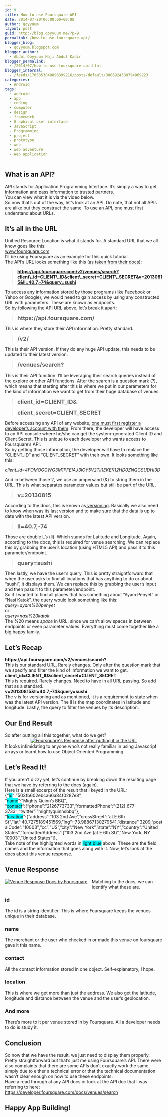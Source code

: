 ```yaml
---
id: 9
title: How to use Foursquare API
date: 2014-07-20T06:00:00+00:00
author: Qoyyuum
layout: post
guid: http://blog.qoyyuum.me/?p=9
permalink: /how-to-use-foursquare-api/
blogger_blog:
  - qoyyuum.blogspot.com
blogger_author:
  - Abdul Qoyyuum Haji Abdul Kadir
blogger_permalink:
  - /2014/07/how-to-use-foursquare-api.html
blogger_internal:
  - /feeds/1705353048896399216/posts/default/3806924388794069223
categories:
  - Android
tags:
  - android
  - app
  - coding
  - computer
  - design
  - framework
  - Graphical user interface
  - JavaScript
  - Programming
  - project
  - prototype
  - web
  - web adventure
  - Web application
---
```

## What is an API?

<div>
  API stands for Application Programming Interface. It&#8217;s simply a way to get information and pass information to trusted partners.
</div>

<div>
</div>

<div>
  You can view what it is via the video below.
</div>

<div style="clear: both; text-align: center;">
</div>

<div style="clear: both; text-align: center;">
</div>

<div style="clear: both; text-align: left;">
  So now that&#8217;s out of the way, let&#8217;s look at an API. Do note, that not all APIs are alike but they construct the same. To use an API, one must first understand about URLs.
</div>

<div style="clear: both; text-align: left;">
</div>

<a name='more'></a>
  


<h2 style="clear: both; text-align: left;">
  It&#8217;s all in the URL
</h2>

<div style="clear: both; text-align: left;">
  Unified Resource Location is what it stands for. A standard URL that we all know goes like this:
</div>

<div style="clear: both; text-align: left;">
  <a href="http://www.foursquare.com/">www.foursquare.com</a>
</div>

<div style="clear: both; text-align: left;">
</div>

<div style="clear: both; text-align: left;">
  I&#8217;ll be using Foursquare as an example for this quick tutorial.
</div>

<div style="clear: both; text-align: left;">
</div>

<div style="clear: both; text-align: left;">
  The API&#8217;s URL looks something like this (<a href="https://developer.foursquare.com/start/search" target="_blank">as taken from their </a><a href="https://developer.foursquare.com/start/search" target="_blank">docs</a>):
</div>

<div style="clear: both; text-align: left;">
</div>

> **https://api.foursquare.com/v2/venues/search?client\_id=CLIENT\_ID&client\_secret=CLIENT\_SECRET&v=20130815&ll=40.7,-74&query=sushi**

<div style="clear: both; text-align: left;">
  To access any information stored by those programs (like Facebook or Yahoo or Google), we would need to gain access by using any constructed URL with parameters. These are known as endpoints.
</div>

<div style="clear: both; text-align: left;">
</div>

<div style="clear: both; text-align: left;">
  So by following the API URL above, let&#8217;s break it apart:
</div>

<div style="clear: both; text-align: left;">
</div>

<blockquote style="clear: both; text-align: left;">
  <p>
    <b><span style="font-size: large;">https://api.foursquare.com/</span></b>
  </p>
</blockquote>

<div style="clear: both; text-align: left;">
  This is where they store their API information. Pretty standard.
</div>

<div style="clear: both; text-align: left;">
</div>

<blockquote style="clear: both; text-align: left;">
  <p>
    <b><span style="font-size: large;">/v2/</span></b>
  </p>
</blockquote>

<div style="clear: both; text-align: left;">
  This is their API version. If they do any huge API update, this needs to be updated to their latest version.
</div>

<div style="clear: both; text-align: left;">
</div>

<blockquote style="clear: both; text-align: left;">
  <p>
    <b><span style="font-size: large;">/venues/search?</span></b>
  </p>
</blockquote>

<div style="clear: both; text-align: left;">
  This is their API function. I&#8217;ll be leveraging their search queries instead of the explore or other API functions. After the search is a question mark (?), which means that starting after this is where we put in our parameters for the kind of information we want to get from their huge database of venues.
</div>

<div style="clear: both; text-align: left;">
</div>

<blockquote style="clear: both; text-align: left;">
  <p>
    <b><span style="font-size: large;">client_id=CLIENT_ID&</span></b>&nbsp;
  </p>
</blockquote>

<blockquote style="clear: both; text-align: left;">
  <p>
    <b><span style="font-size: large;">client_secret=CLIENT_SECRET</span></b>
  </p>
</blockquote>

<div style="clear: both; text-align: left;">
  Before accessing any API of any website, <a href="https://foursquare.com/developers/apps" target="_blank">one must first register a developer&#8217;s account with them</a>. From there, the developer will have access to an API console where he/she can get the system-generated Client ID and Client Secret. This is unique to each developer who wants access to Foursquare&#8217;s API.
</div>

<div style="clear: both; text-align: left;">
</div>

<div style="clear: both; text-align: left;">
  So by getting those information, the developer will have to replace the &#8220;CLIENT_ID&#8221; and &#8220;CLIENT_SECRET&#8221; with their own. It looks something like this:
</div>

_client_id=4FOMOGGWG3M1PFEIAJ3IOY5V2TJ1EKEK12HD0ZNQGSUDHI3D_ 

<div>
</div>

<div>
  And in between those 2, we use an ampersand (&) to string them in the URL. This is what separates parameter values but still be part of the URL.
</div>

<div>
</div>

> **<span style="font-size: large;">v=20130815</span>**

<div>
  According to the docs, this is known as<a href="https://developer.foursquare.com/overview/versioning.html" target="_blank"> versioning</a>. Basically we also need to know when was its last version and to make sure that the data is up to date with the latest API version.
</div>

<div>
</div>

> **<span style="font-size: large;">ll=40.7,-74</span>**

<div>
  Those are double L&#8217;s (ll). Which stands for Latitude and Longitude. Again, according to the docs, this is required for venue searching. We can replace this by grabbing the user&#8217;s location (using HTML5 API) and pass it to this parameter/endpoint.
</div>

<div>
</div>

> **<span style="font-size: large;">query=sushi</span>**

<div>
  Then lastly, we have the user&#8217;s query. This is pretty straightforward that when the user asks to find all locations that has anything to do or about &#8220;sushi&#8221;, it displays them. We can replace this by grabbing the user&#8217;s input and then pass it to this parameter/endpoint.
</div>

<div>
</div>

<div>
  So if I wanted to find all places that has something about &#8220;Ayam Penyet&#8221; or &#8220;Nasi Katok&#8221;, the query would look something like this:
</div>

<div>
  <i>query=ayam%20penyet</i>
</div>

<div>
</div>

<div>
  or
</div>

<div>
</div>

<div>
  <i>query=nasi%20katok</i>
</div>

<div>
</div>

<div>
  The %20 means <i>space</i> in URL, since we can&#8217;t allow spaces in between endpoints or even parameter values. Everything must come together like a big happy family.
</div>

<div>
</div>

## Let&#8217;s Recap

<div>
  <b>https://api.foursquare.com/v2/venues/search?</b>
</div>

<div>
  This is our standard URL. Rarely changes. Only after the question mark that we specify and filter the kind of information we want to get.
</div>

<div>
</div>

<div>
  <b>client_id=CLIENT_ID&client_secret=CLIENT_SECRET</b>
</div>

<div>
  This is required. Rarely changes. Need to have in all URL passing. So add that as a standard.
</div>

<div>
</div>

<div>
  <b>v=20130815&ll=40.7,-74&query=sushi</b>
</div>

<div>
  The v is for versioning and as mentioned, it is a requirement to state when was the latest API version. The ll is the map coordinates in latitude and longitude. Lastly, the query to filter the venues by its description.
</div>

## Our End Result

<div>
  So after putting all this together, what do we get?
</div>

<div style="clear: both; text-align: center;">
  <a href="http://i0.wp.com/blog.qoyyuum.me/wp-content/uploads/2014/07/4sq.png" style="margin-left: 1em; margin-right: 1em;"><img alt="Foursquare's Response after putting it in the URL" border="0" src="http://i0.wp.com/blog.qoyyuum.me/wp-content/uploads/2014/07/4sq.png?resize=640%2C340" title="" data-recalc-dims="1" /></a>
</div>

<div>
  It looks intimidating to anyone who&#8217;s not really familiar in using Javascript arrays or learnt how to use Object Oriented Programming.
</div>

<div>
</div>

## Let&#8217;s Read It!

<div>
  If you aren&#8217;t dizzy yet, let&#8217;s continue by breaking down the resulting page that we have by referring to the docs (again).
</div>

<div>
</div>

<div>
  Here is a small excerpt of the result that I keyed in the URL:
</div>

<div>
</div>

<div>
  {&#8220;<span style="background-color: cyan;">id</span>&#8220;:&#8221;503fb602ebca66a84f0287e8&#8221;,
</div>

<div>
  &#8220;<span style="background-color: cyan;">name</span>&#8220;:&#8221;Mighty Quinn&#8217;s BBQ&#8221;,
</div>

<div>
  &#8220;<span style="background-color: cyan;">contact</span>&#8220;:{&#8220;phone&#8221;:&#8221;2126773733&#8243;,&#8221;formattedPhone&#8221;:&#8221;(212) 677-3733&#8243;,&#8221;twitter&#8221;:&#8221;mightyquinnsbbq&#8221;},
</div>

<div>
  &#8220;<span style="background-color: cyan;">location</span>&#8220;:{&#8220;address&#8221;:&#8221;103 2nd Ave&#8221;,&#8221;crossStreet&#8221;:&#8221;at E 6th St&#8221;,&#8221;lat&#8221;:40.7275189451569,&#8221;lng&#8221;:-73.98867130279541,&#8221;distance&#8221;:3209,&#8221;postalCode&#8221;:&#8221;10003&#8243;,&#8221;cc&#8221;:&#8221;US&#8221;,&#8221;city&#8221;:&#8221;New York&#8221;,&#8221;state&#8221;:&#8221;NY&#8221;,&#8221;country&#8221;:&#8221;United States&#8221;,&#8221;formattedAddress&#8221;:[&#8220;103 2nd Ave (at E 6th St)&#8221;,&#8221;New York, NY 10003&#8243;,&#8221;United States&#8221;]},
</div>

<div>
</div>

<div>
  Take note of the highlighted words in <span style="background-color: cyan;">light blue</span> above. These are the field names and the information that goes along with it. Now, let&#8217;s look at the docs about this venue response.
</div>

<div>
</div>

## Venue Response

<div>
</div>

<div style="clear: both; text-align: center;">
  <a href="http://i0.wp.com/blog.qoyyuum.me/wp-content/uploads/2014/07/4sq-response.png" style="clear: left; float: left; margin-bottom: 1em; margin-right: 1em;"><img alt="Venue Response Docs by Foursquare" border="0" src="http://i0.wp.com/blog.qoyyuum.me/wp-content/uploads/2014/07/4sq-response.png?resize=640%2C456" title="" data-recalc-dims="1" /></a>
</div>

<div>
  Matching to the docs, we can identify what these are.
</div>

<div>
</div>

### id

<div>
  The id is a string identifier. This is where Foursquare keeps the venues unique in their database.
</div>

<div>
</div>

### name

<div>
  The merchant or the user who checked in or made this venue on foursquare gave it this name.
</div>

<div>
</div>

### contact

<div>
  All the contact information stored in one object. Self-explanatory, I hope.
</div>

<div>
</div>

### location

<div>
  This is where we get more than just the address. We also get the latitude, longitude and distance between the venue and the user&#8217;s geolocation.
</div>

<div>
</div>

### And more

<div>
  There&#8217;s more to it per venue stored in by Foursquare. All a developer needs to do is study it.
</div>

<div>
</div>

## Conclusion

<div>
  So now that we have the result, we just need to display them properly. Pretty straightforward but that&#8217;s just me using Foursquare&#8217;s API. There were also complaints that there are some APIs don&#8217;t exactly work the same, simply due to either a technical error or that the technical documentation wasn&#8217;t clear enough on how to use these endpoints.
</div>

<div>
</div>

<div>
  Have a read through at any API docs or look at the API doc that I was referring to here:<br /><a href="https://developer.foursquare.com/docs/venues/search">https://developer.foursquare.com/docs/venues/search</a>
</div>

<div>
</div>

## Happy App Building!